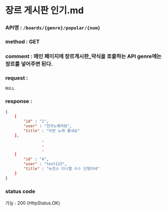 # 장르 게시판 인기.md
### API명 : `/boards/{genre}/popular/{num}`

### method : GET

### comment : 메인 페이지에 장르게시판_약식을 호출하는 API genre에는 장르를 넣어주면 된다.

### request :
    NULL

### response :
~~~json
{
    [
        "id" : "1",
        "user" : "전국노예자랑",
        "title" : "이번 노래 좋네요"
    ],
                .
                .
                .
    [
        "id" : "4",
        "user" : "test123",
        "title" : "뉴진스 다니엘 ㄹㅇ 인형이네"
    ]           
}
~~~
### status code
가능 : 200 (HttpStatus.OK)
